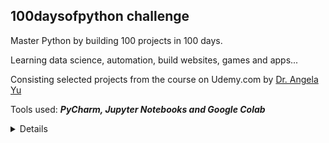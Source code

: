 
<h2> 100daysofpython challenge </h2>



Master Python by building 100 projects in 100 days. 

Learning data science, automation, build websites, games and apps...

Consisting selected projects from the course on Udemy.com by [Dr. Angela Yu](https://www.udemy.com/course/100-days-of-code/)

Tools used: ***PyCharm, Jupyter Notebooks and Google Colab***


<Details id=1>

<!-- 100 days of Python content -->


1. Day1 Rename band-name-generator-start.py

1. Day2 Python - Create Maps with Folium and Leaflet.js


</Details>

